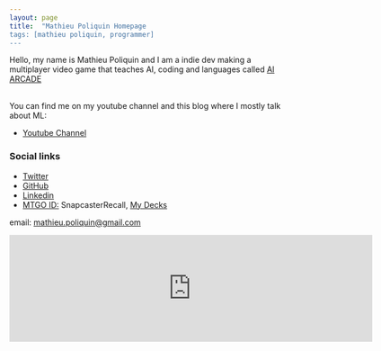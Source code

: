 ```yaml
---
layout: page
title:  "Mathieu Poliquin Homepage
tags: [mathieu poliquin, programmer]
---
```


Hello, my name is Mathieu Poliquin and I am a indie dev making a multiplayer video game that teaches AI, coding and languages
called [AI ARCADE](https://www.codemeon.com)
<br><br>

You can find me on my youtube channel and this blog where I mostly talk about ML:
*   [Youtube Channel](https://www.youtube.com/c/mathieupoliquin)

### Social links
*   [Twitter](https://twitter.com/MatPoliquin)
*   [GitHub](https://github.com/MatPoliquin)
*   [Linkedin](https://www.linkedin.com/public-profile/in/mathieupoliquin)  
*   [MTGO ID:](https://magic.wizards.com/en/mtgo) SnapcasterRecall, [My Decks](https://www.mtggoldfish.com/decks)

email: mathieu.poliquin@gmail.com


<iframe src="https://store.steampowered.com/widget/1059010/" frameborder="0" width="646" height="190"></iframe>